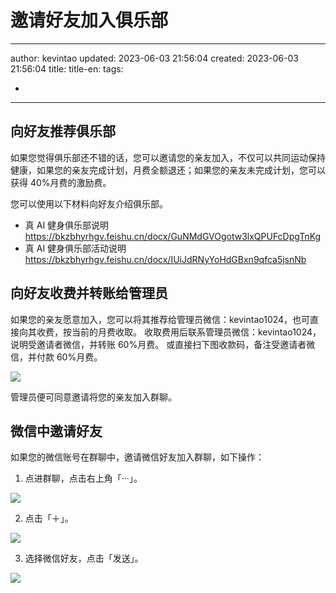 # 邀请好友加入俱乐部

---

author: kevintao
updated: 2023-06-03 21:56:04
created: 2023-06-03 21:56:04
title:
title-en:
tags:

-

---

## 向好友推荐俱乐部

如果您觉得俱乐部还不错的话，您可以邀请您的亲友加入，不仅可以共同运动保持健康，如果您的亲友完成计划，月费全额退还；如果您的亲友未完成计划，您可以获得 40%月费的激励费。

您可以使用以下材料向好友介绍俱乐部。

- 真 AI 健身俱乐部说明 https://bkzbhyrhgv.feishu.cn/docx/GuNMdGVOgotw3lxQPUFcDpgTnKg
- 真 AI 健身俱乐部活动说明 https://bkzbhyrhgv.feishu.cn/docx/IUiJdRNyYoHdGBxn9qfca5jsnNb

## 向好友收费并转账给管理员

如果您的亲友愿意加入，您可以将其推荐给管理员微信：kevintao1024，也可直接向其收费，按当前的月费收取。
收取费用后联系管理员微信：kevintao1024，说明受邀请者微信，并转账 60%月费。
或直接扫下图收款码，备注受邀请者微信，并付款 60%月费。

![](https://img.ifree258.top/16-XMDM/163-TruthAIOrg/1634-ai-fitness-20230530/WLT/wechat-receipt-code-%E5%81%A5%E8%BA%AB.png)

管理员便可同意邀请将您的亲友加入群聊。

## 微信中邀请好友

如果您的微信账号在群聊中，邀请微信好友加入群聊，如下操作：

1. 点进群聊，点击右上角「···」。

![](https://img.ifree258.top/16-XMDM/163-TruthAIOrg/1634-ai-fitness-20230530/WZT/20230603-04-01.png)

2. 点击「＋」。

![](https://img.ifree258.top/16-XMDM/163-TruthAIOrg/1634-ai-fitness-20230530/WZT/20230603-04-02.png)

3. 选择微信好友，点击「发送」。

![](https://img.ifree258.top/16-XMDM/163-TruthAIOrg/1634-ai-fitness-20230530/WZT/20230603-04-03.png)
